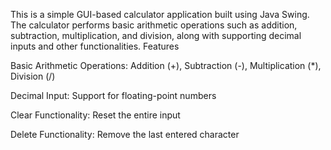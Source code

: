 This is a simple GUI-based calculator application built using Java Swing. The calculator performs basic arithmetic operations such as addition, subtraction, multiplication, and division, along with supporting decimal inputs and other functionalities.
Features

Basic Arithmetic Operations: Addition (+), Subtraction (-), Multiplication (*), Division (/)

Decimal Input: Support for floating-point numbers

Clear Functionality: Reset the entire input

Delete Functionality: Remove the last entered character
